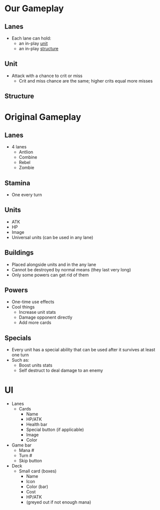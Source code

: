 # Our Gameplay

## Lanes

- Each lane can hold:
  - an in-play [unit](#Unit)
  - an in-play [structure](#Structure)

## Unit

- Attack with a chance to crit or miss
  - Crit and miss chance are the same; higher crits equal more misses

## Structure

# Original Gameplay

## Lanes

- 4 lanes
  - Antlion
  - Combine
  - Rebel
  - Zombie

## Stamina

- One every turn

## Units

- ATK
- HP
- Image
- Universal units (can be used in any lane)

## Buildings

- Placed alongside units and in the any lane
- Cannot be destroyed by normal means (they last very long)
- Only some powers can get rid of them

## Powers

- One-time use effects
- Cool things
  - Increase unit stats
  - Damage opponent directly
  - Add more cards

## Specials

- Every unit has a special ability that can be used after it survives at least one turn
- Such as:
  - Boost units stats
  - Self destruct to deal damage to an enemy

# UI

- Lanes
  - Cards
    - Name
    - HP/ATK
    - Health bar
    - Special button (if applicable)
    - Image
    - Color
- Game bar
  - Mana #
  - Turn #
  - Skip button
- Deck
  - Small card (boxes)
    - Name
    - Icon
    - Color (bar)
    - Cost
    - HP/ATK
    - (greyed out if not enough mana)